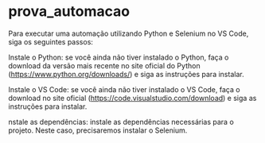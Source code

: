 # prova_automacao
Para executar uma automação utilizando Python e Selenium no VS Code, siga os seguintes passos:

Instale o Python: se você ainda não tiver instalado o Python, faça o download da versão mais recente no site oficial do Python (https://www.python.org/downloads/) e siga as instruções para instalar.

Instale o VS Code: se você ainda não tiver instalado o VS Code, faça o download no site oficial (https://code.visualstudio.com/download) e siga as instruções para instalar.

nstale as dependências: instale as dependências necessárias para o projeto. Neste caso, precisaremos instalar o Selenium. 
